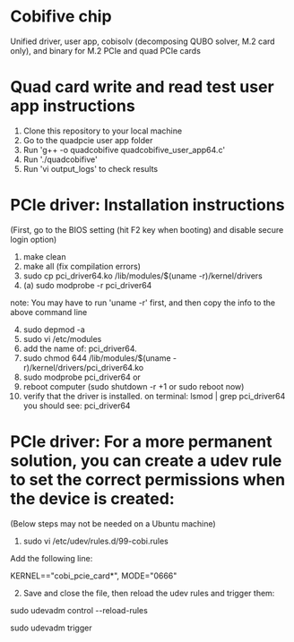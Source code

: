 # Cobifive chip
Unified driver, user app, cobisolv (decomposing QUBO solver, M.2 card only), and binary for M.2 PCIe and quad PCIe cards

# Quad card write and read test user app instructions

1. Clone this repository to your local machine
2. Go to the quadpcie user app folder
3. Run 'g++ -o quadcobifive quadcobifive_user_app64.c'
4. Run './quadcobifive'
5. Run 'vi output_logs' to check results

# PCIe driver: Installation instructions

(First, go to the BIOS setting (hit F2 key when booting) and disable secure login option)

1. make clean
2. make all (fix compilation errors)
3. sudo cp pci_driver64.ko /lib/modules/$(uname -r)/kernel/drivers
3. (a) sudo modprobe -r pci_driver64

note: You may have to run 'uname -r' first, and then copy the info to the above command line

4. sudo depmod -a
5. sudo vi /etc/modules
6. add the name of: pci_driver64.  
7. sudo chmod 644 /lib/modules/$(uname -r)/kernel/drivers/pci_driver64.ko
8. sudo modprobe pci_driver64 
or
8. reboot computer (sudo shutdown -r +1 or sudo reboot now) 
9. verify that the driver is installed. on terminal: lsmod | grep pci_driver64
you should see: pci_driver64

# PCIe driver: For a more permanent solution, you can create a udev rule to set the correct permissions when the device is created:

(Below steps may not be needed on a Ubuntu machine)

1. sudo vi /etc/udev/rules.d/99-cobi.rules

  Add the following line:

  KERNEL=="cobi_pcie_card*", MODE="0666"

2. Save and close the file, then reload the udev rules and trigger them:

  sudo udevadm control --reload-rules
  
  sudo udevadm trigger

